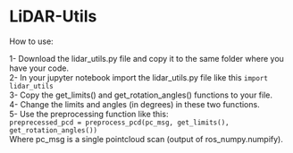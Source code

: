 # LiDAR-Utils

How to use:

1- Download the lidar_utils.py file and copy it to the same folder where you have your code.  
2- In your jupyter notebook import the lidar_utils.py file like this ```import lidar_utils```   
3- Copy the get_limits() and get_rotation_angles() functions to your file.    
4- Change the limits and angles (in degrees) in these two functions.  
5- Use the preprocessing function like this:  
  ```preprecessed_pcd = preprocess_pcd(pc_msg, get_limits(), get_rotation_angles())```  
Where pc_msg is a single pointcloud scan (output of ros_numpy.numpify).  
